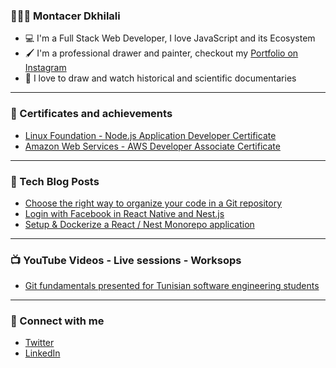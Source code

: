 ### 🙋🏻‍♂️ Montacer Dkhilali

- 💻 I'm a Full Stack Web Developer, I love JavaScript and its Ecosystem
- 🖌 I'm a professional drawer and painter, checkout my [Portfolio on Instagram](https://instagram.com/montacerart)
- 💜 I love to draw and watch historical and scientific documentaries

---

### 📜 Certificates and achievements

- [Linux Foundation - Node.js Application Developer Certificate](https://www.credly.com/badges/f42b9299-4e32-47f3-a84a-1e11eec12c3a/public_url)
- [Amazon Web Services - AWS Developer Associate Certificate](https://www.credly.com/badges/6b4a2d98-2f20-4c59-9446-91adfd75af1d/public_url)

---

### 📕 Tech Blog Posts

- [Choose the right way to organize your code in a Git repository](https://montacerdk.medium.com/choose-the-right-way-to-organize-your-code-in-a-git-repository-a900bf52e326)
- [Login with Facebook in React Native and Nest.js](https://montacerdk.medium.com/login-with-facebook-in-react-native-and-nest-js-39730e76b89)
- [Setup & Dockerize a React / Nest Monorepo application](https://montacerdk.medium.com/setup-dockerize-a-react-nest-monorepo-application-7a800060bd63)

---

### 📺 YouTube Videos - Live sessions - Worksops

- [Git fundamentals presented for Tunisian software engineering students ](https://www.youtube.com/watch?v=p3NiagnWF4o)

---

### 💬 Connect with me

- [Twitter](https://twitter.com/montacerdk)
- [LinkedIn](https://www.linkedin.com/in/montacerdk/)
